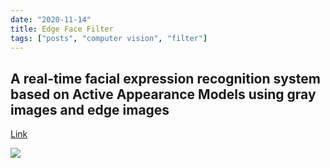 ```yaml
---
date: "2020-11-14"
title: Edge Face Filter
tags: ["posts", "computer vision", "filter"]
---
```


## A real-time facial expression recognition system based on Active Appearance Models using gray images and edge images

[Link](https://www.researchgate.net/figure/The-edge-filter-The-edges-filters-Gx-x-direction-and-Gy-y-direction-are-applied-to_fig1_224401087)

![](https://www.researchgate.net/profile/Horst-Michael_Gross/publication/224401087/figure/fig1/AS:669071406272513@1536530462011/The-edge-filter-The-edges-filters-Gx-x-direction-and-Gy-y-direction-are-applied-to.ppm)

